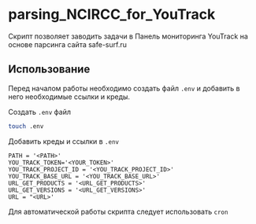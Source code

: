 # parsing_NCIRCC_for_YouTrack
Скрипт позволяет заводить задачи в Панель мониторинга YouTrack на основе парсинга сайта safe-surf.ru

## Использование
Перед началом работы необходимо создать файл `.env` и добавить в него необходимые ссылки и креды.

Создать `.env` файл

```sh
touch .env
```

Добавить креды и ссылки в `.env`

```
PATH = '<PATH>'
YOU_TRACK_TOKEN='<YOUR_TOKEN>'
YOU_TRACK_PROJECT_ID = '<YOU_TRACK_PROJECT_ID>'
YOU_TRACK_BASE_URL = '<YOU_TRACK_BASE_URL>'
URL_GET_PRODUCTS = '<URL_GET_PRODUCTS>'
URL_GET_VERSIONS = '<URL_GET_VERSIONS>'
URL = "<URL>'
```
 

Для автоматической работы скрипта следует использовать `cron`
